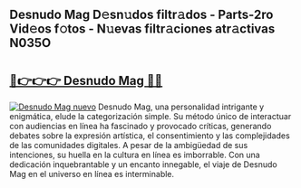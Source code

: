 ## Desnudo Mag D𝚎sn𝚞dos filtr𝚊dos - Parts-2ro Vid𝚎os f𝚘tos - N𝚞evas filtr𝚊ciones atr𝚊ctivas N035O

# <h2><a href="http://mb3cvg.tromn.icu/?c=Desnudo+Mag">🔗👉👉👉 Desnudo Mag 🔗🔗</a></h2>

[![Desnudo Mag nuevo](https://i.imgur.com/pEAQMta.gif)](http://mb3cvg.tromn.icu/?c=Desnudo+Mag)
Desnudo Mag, una personalidad intrigante y enigmática, elude la categorización simple. Su método único de interactuar con audiencias en línea ha fascinado y provocado críticas, generando debates sobre la expresión artística, el consentimiento y las complejidades de las comunidades digitales. A pesar de la ambigüedad de sus intenciones, su huella en la cultura en línea es imborrable. Con una dedicación inquebrantable y un encanto innegable, el viaje de Desnudo Mag en el universo en línea es interminable.
